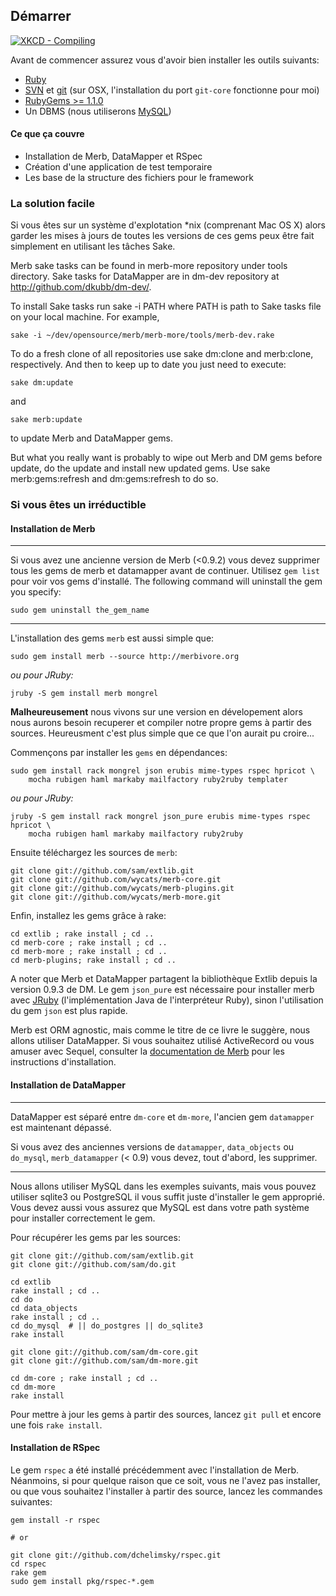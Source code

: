 ## Démarrer

<a href="http://xkcd.com/303/" target="_blank"> <img src="http://imgs.xkcd.com/comics/compiling.png" alt="XKCD - Compiling"> </a>

Avant de commencer assurez vous d'avoir bien installer les outils suivants:

* [Ruby](http://www.ruby-lang.org/) 
* [SVN](http://subversion.tigris.org/) et [git](http://git.or.cz/) (sur OSX, l'installation du port `git-core` fonctionne pour moi)
* [RubyGems >= 1.1.0](http://www.rubygems.org/)
* Un DBMS (nous utiliserons [MySQL](http://mysql.org/))

#### Ce que ça couvre

 * Installation de Merb, DataMapper et RSpec
 * Création d'une application de test temporaire
 * Les base de la structure des fichiers pour le framework

### La solution facile

Si vous êtes sur un système d'explotation *nix (comprenant Mac OS X) alors garder les mises à jours de toutes les versions 
de ces gems peux être fait simplement en utilisant les tâches Sake.

Merb sake tasks can be found in merb-more repository under tools directory.
Sake tasks for DataMapper are in dm-dev repository at
http://github.com/dkubb/dm-dev/.

To install Sake tasks run sake -i PATH where PATH is path to Sake tasks file
on your local machine. For example,

    sake -i ~/dev/opensource/merb/merb-more/tools/merb-dev.rake

To do a fresh clone of all repositories use sake dm:clone and	merb:clone,
respectively. And then to keep up to date you just need to execute:

    sake dm:update

and

    sake merb:update

to update Merb and DataMapper gems.

But what you really want is probably to wipe out Merb and DM gems before update,
do the update and install new updated gems. Use sake merb:gems:refresh and dm:gems:refresh to do so.

### Si vous êtes un irréductible

#### Installation de Merb

***
Si vous avez une ancienne version de Merb (<0.9.2) vous devez supprimer tous les gems de merb et 
datamapper avant de continuer. Utilisez `gem list` pour voir vos gems d'installé.
The following command will uninstall the gem you specify:

    sudo gem uninstall the_gem_name
***
L'installation des gems `merb` est aussi simple que:
    
    sudo gem install merb --source http://merbivore.org
    
*ou pour JRuby:*
    
    jruby -S gem install merb mongrel 
    
__Malheureusement__ nous vivons sur une version en dévelopement alors nous aurons besoin 
recuperer et compiler notre propre gems à partir des sources. Heureusment c'est 
plus simple que ce que l'on aurait pu croire...

Commençons par installer les `gems` en dépendances:

    sudo gem install rack mongrel json erubis mime-types rspec hpricot \
        mocha rubigen haml markaby mailfactory ruby2ruby templater

*ou pour JRuby:*

    jruby -S gem install rack mongrel json_pure erubis mime-types rspec hpricot \
        mocha rubigen haml markaby mailfactory ruby2ruby

Ensuite téléchargez les sources de `merb`:

    git clone git://github.com/sam/extlib.git
    git clone git://github.com/wycats/merb-core.git
    git clone git://github.com/wycats/merb-plugins.git
    git clone git://github.com/wycats/merb-more.git

Enfin, installez les gems grâce à rake:

    cd extlib ; rake install ; cd ..
    cd merb-core ; rake install ; cd ..    
    cd merb-more ; rake install ; cd ..
    cd merb-plugins; rake install ; cd ..

A noter que Merb et DataMapper partagent la bibliothèque Extlib depuis la version 0.9.3 de DM. Le gem `json_pure` 
est nécessaire pour installer merb avec [JRuby](http://jruby.codehaus.org/) (l'implémentation Java de l'interpréteur Ruby), sinon l'utilisation 
du gem `json` est plus rapide.

Merb est ORM agnostic, mais comme le titre de ce livre le suggère, nous allons utiliser 
DataMapper. Si vous souhaitez utilisé ActiveRecord ou vous amuser avec Sequel, 
consulter la [documentation de Merb](http://merb.rubyforge.org/files/README.html) pour les instructions d'installation.

#### Installation de DataMapper

***
DataMapper est séparé entre `dm-core` et `dm-more`, l'ancien gem `datamapper` 
est maintenant dépassé.

Si vous avez des anciennes versions de `datamapper`, `data_objects` ou  `do_mysql`, 
`merb_datamapper` (< 0.9) vous devez, tout d'abord, les supprimer. 
***

Nous allons utiliser MySQL dans les exemples suivants, mais vous pouvez utiliser sqlite3 ou 
PostgreSQL il vous suffit juste d'installer le gem approprié. Vous devez aussi vous assurez que 
MySQL est dans votre path système pour installer correctement le gem.

Pour récupérer les gems par les sources:


    git clone git://github.com/sam/extlib.git  
    git clone git://github.com/sam/do.git
    
    cd extlib
    rake install ; cd ..
    cd do
    cd data_objects
    rake install ; cd ..
    cd do_mysql  # || do_postgres || do_sqlite3
    rake install

    git clone git://github.com/sam/dm-core.git
    git clone git://github.com/sam/dm-more.git

    cd dm-core ; rake install ; cd ..
    cd dm-more
    rake install
    
Pour mettre à jour les gems à partir des sources, lancez `git pull` et encore une fois `rake install`.

#### Installation de RSpec

Le gem `rspec` a été installé précédemment avec l'installation de Merb. Néanmoins, si pour quelque raison 
que ce soit, vous ne l'avez pas installer, ou que vous souhaitez l'installer à partir des source, lancez les commandes suivantes:

    gem install -r rspec
    
    # or
    
    git clone git://github.com/dchelimsky/rspec.git
    cd rspec
    rake gem
    sudo gem install pkg/rspec-*.gem
